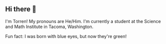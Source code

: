 ## Hi there 👋

<!--
**Badroom52074629/Badroom52074629** is a ✨ _special_ ✨ repository because its `README.md` (this file) appears on your GitHub profile.

Here are some ideas to get you started:

- 🔭 I’m currently working on ...
- 🌱 I’m currently learning ...
- 👯 I’m looking to collaborate on ...
- 🤔 I’m looking for help with ...
- 💬 Ask me about ...
- 📫 How to reach me: ...
- 😄 Pronouns: ...
- ⚡ Fun fact: ...
-->
I'm Torren!
My pronouns are He/Him.
I'm currently a student at the Science and Math Institute in Tacoma, Washington.

Fun fact: I was born with blue eyes, but now they're green!
